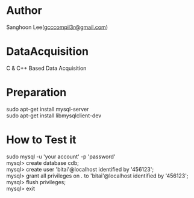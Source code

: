 # Author
Sanghoon Lee(gcccompil3r@gmail.com)  

# DataAcquisition
C & C++ Based Data Acquisition

# Preparation
sudo apt-get install mysql-server  
sudo apt-get install libmysqlclient-dev  

# How to Test it
sudo mysql -u 'your account' -p 'password'  
mysql> create database cdb;  
mysql> create user 'bitai'@localhost identified by '456123';  
mysql> grant all privileges on *.* to 'bitai'@localhost identified by '456123';  
mysql> flush privileges;  
mysql> exit  
